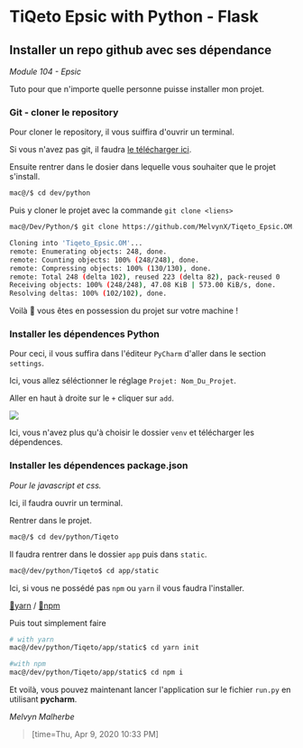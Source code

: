 # TiQeto Epsic with Python - Flask

## Installer un repo github avec ses dépendance

*Module 104 - Epsic*

Tuto pour que n'importe quelle personne puisse installer mon projet.


### Git - cloner le repository

Pour cloner le repository, il vous suiffira d'ouvrir un terminal.

Si vous n'avez pas git, il faudra [le télécharger ici](https://git-scm.com/).

Ensuite rentrer dans le dosier dans lequelle vous souhaiter que le projet s'install.
```bash
mac@/$ cd dev/python
```
Puis y cloner le projet avec la commande `git clone <liens>`
```bash
mac@/Dev/Python/$ git clone https://github.com/MelvynX/Tiqeto_Epsic.OM.git

Cloning into 'Tiqeto_Epsic.OM'...
remote: Enumerating objects: 248, done.
remote: Counting objects: 100% (248/248), done.
remote: Compressing objects: 100% (130/130), done.
remote: Total 248 (delta 102), reused 223 (delta 82), pack-reused 0
Receiving objects: 100% (248/248), 47.08 KiB | 573.00 KiB/s, done.
Resolving deltas: 100% (102/102), done.
```

Voilà 🤩 vous êtes en possession du projet sur votre machine !


### Installer les dépendences Python

Pour ceci, il vous suffira dans l'éditeur `PyCharm` d'aller dans le section `settings`.

Ici, vous allez séléctionner le réglage `Projet: Nom_Du_Projet`.

Aller en haut à droite sur le `+` cliquer sur `add`.

![](https://i.imgur.com/H6xm15r.png)

Ici, vous n'avez plus qu'à choisir le dossier `venv` et télécharger les dépendences.

### Installer les dépendences package.json
*Pour le javascript et css.*

Ici, il faudra ouvrir un terminal.

Rentrer dans le projet.
```bash
mac@/$ cd dev/python/Tiqeto
```
Il faudra rentrer dans le dossier `app` puis dans `static`.
```bash
mac@/dev/python/Tiqeto$ cd app/static
```
Ici, si vous ne possédé pas `npm` ou `yarn` il vous faudra l'installer.

[🐳yarn](https://yarnpkg.com/) / [🦀npm](https://www.npmjs.com/)

Puis tout simplement faire
```bash
# with yarn
mac@/dev/python/Tiqeto/app/static$ cd yarn init

#with npm
mac@/dev/python/Tiqeto/app/static$ cd npm i
```

Et voilà, vous pouvez maintenant lancer l'application sur le fichier `run.py` en utilisant **pycharm**.

*Melvyn Malherbe*

> [time=Thu, Apr 9, 2020 10:33 PM]
